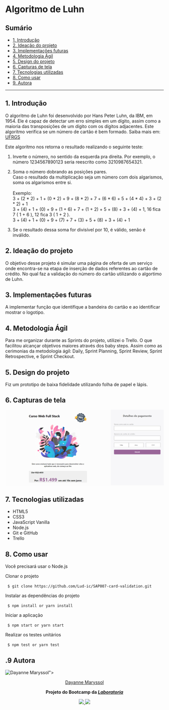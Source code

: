 # Algoritmo de Luhn

## Sumário

- [1. Introdução](#1-introdução)
- [2. Ideação do projeto](#2-ideação-do-projeto)
- [3. Implementações futuras](#3-implementações-futuras)
- [4. Metodologia Ágil](#5-metodologia-agil)
- [5. Design do projeto](#6-design-do-projeto)
- [6. Capturas de tela](#7-capturas-de-tela)
- [7. Tecnologias utilizadas](#8-tecnologias-utilizadas)
- [8. Como usar](#9-como-usar)
- [9. Autora](#9-autora)

---

## 1. Introdução

O algoritmo de Luhn foi desenvolvido por Hans Peter Luhn, da IBM, em 1954. Ele é capaz de detectar um erro simples em um dígito, assim como a maioria das transposições de um dígito com os dígitos adjacentes. Este algoritmo verifica se um número de cartão é bem formado. Saiba mais em: [UFRGS](http://www.inf.ufrgs.br/arq/wiki/lib/exe/fetch.php?media=wiki:trab:cesar:2008-2-numero_de_cartao_de_credito.pdf)

Este algoritmo nos retorna o resultado realizando o seguinte teste:

1.  Inverte o número, no sentido da esquerda pra direita. 
    Por exemplo, o número 1234567890123 seria reescrito como 3210987654321. 
    
2.  Soma o número dobrando as posições pares. <br>
    Caso o resultado da multiplicação seja um número com dois algarismos, soma os algarismos entre si. <br><br>
    Exemplo: <br> 3 + (2 * 2) + 1 + (0 * 2) + 9 + (8 * 2) + 7 + (6 * 6) + 5 + (4 * 4) + 3 + (2 * 2) + 1 <br>
             3 + (4) + 1 + (0) + 9 + (1 + 6) + 7 + (1 + 2) + 5 + (8) + 3 + (4) + 1, 16 fica 7 ( 1 + 6 ), 12 fica 3 ( 1 + 2 ). <br>
             3 + (4) + 1 + (0) + 9 + (7) + 7 + (3) + 5 + (8) + 3 + (4) + 1 

3.  Se o resultado dessa soma for divisível por 10, é válido, senão é inválido.

## 2. Ideação do projeto

O objetivo desse projeto é simular uma página de oferta de um serviço onde encontra-se na etapa de inserção de dados referentes ao cartão de crédito. No qual faz a validação do número do cartão utilizando o algortimo de Luhn.

## 3. Implementações futuras

A implementar função que identifique a bandeira do cartão e ao identificar mostrar o logotipo.

## 4. Metodologia Ágil

Para me organizar durante as Sprints do projeto, utilizei o Trello. O que facilitou alcançar objetivos maiores através dos baby steps. 
Assim como as cerimonias da metodologia ágil: Daily, Sprint Planning, Sprint Review, Sprint Retrospective, e Sprint Checkout.

## 5. Design do projeto

Fiz um prototipo de baixa fidelidade utilizando folha de papel e lápis.

<!-- <img src="" alt=""/> -->

## 6. Capturas de tela

<kbd>
  <img src="src/imagens/pagina.png" alt="captura de tela da pagina"/><br/>
</kbd>

## 7. Tecnologias utilizadas

- HTML5
- CSS3
- JavaScript Vanilla
- Node.js
- Git e GitHub
- Trello

## 8. Como usar

Você precisará usar o Node.js

Clonar o projeto

` $ git clone https://github.com/Lud-ic/SAP007-card-validation.git`

Instalar as dependências do projeto

` $ npm install or yarn install`

Iniciar a aplicação

` $ npm start or yarn start`

Realizar os testes unitários

` $ npm test or yarn test`


## .9 Autora


<div>
   <img alt="Dayanne Maryssol" height="150" src="Dayanne Maryssol de Andrade Almeida" height="150" src="https://avatars.githubusercontent.com/u/92697749?v=4">">
</div>
<div align="center">
  
[Dayanne Maryssol](https://github.com/Maryssun)

**Projeto do Bootcamp da _[Laboratoria](https://hub.laboratoria.la/br)_**

<a href = "mailto:maryssol.dayanne@gmail.com" target="_blank"><img src="https://img.shields.io/badge/Gmail-D14836?style=for-the-badge&logo=gmail&logoColor=white">
<a href="https://www.linkedin.com/in/dayannemaryssol/" target="_blank"><img src="https://img.shields.io/badge/-LinkedIn-%230077B5?style=for-the-badge&logo=linkedin&logoColor=white"></a>

  </div>

